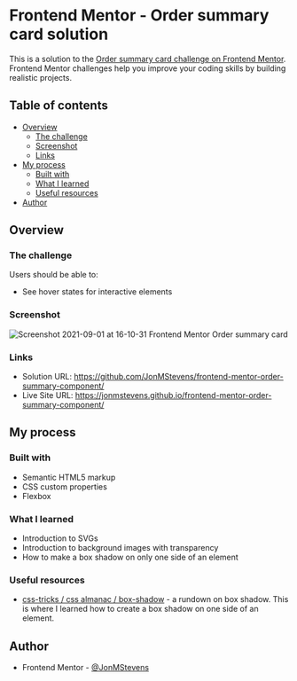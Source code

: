 # Frontend Mentor - Order summary card solution

This is a solution to the [Order summary card challenge on Frontend Mentor](https://www.frontendmentor.io/challenges/order-summary-component-QlPmajDUj). Frontend Mentor challenges help you improve your coding skills by building realistic projects. 

## Table of contents

- [Overview](#overview)
  - [The challenge](#the-challenge)
  - [Screenshot](#screenshot)
  - [Links](#links)
- [My process](#my-process)
  - [Built with](#built-with)
  - [What I learned](#what-i-learned)
  - [Useful resources](#useful-resources)
- [Author](#author)

## Overview

### The challenge

Users should be able to:

- See hover states for interactive elements

### Screenshot

![Screenshot 2021-09-01 at 16-10-31 Frontend Mentor Order summary card](https://user-images.githubusercontent.com/32622980/131738932-a5932ed0-7db8-46c1-b0a7-f7d25b444268.png)

### Links

- Solution URL: https://github.com/JonMStevens/frontend-mentor-order-summary-component/
- Live Site URL: https://jonmstevens.github.io/frontend-mentor-order-summary-component/

## My process

### Built with

- Semantic HTML5 markup
- CSS custom properties
- Flexbox

### What I learned

 - Introduction to SVGs
 - Introduction to background images with transparency
 - How to make a box shadow on only one side of an element
 
### Useful resources

- [css-tricks / css almanac / box-shadow](https://css-tricks.com/almanac/properties/b/box-shadow/) - a rundown on box shadow. This is where I learned how to create a box shadow on one side of an element.

## Author
- Frontend Mentor - [@JonMStevens](https://www.frontendmentor.io/profile/JonMStevens)

